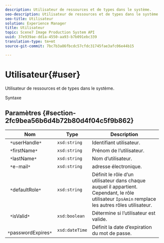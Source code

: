 ```yaml
---
description: Utilisateur de ressources et de types dans le système.
seo-description: Utilisateur de ressources et de types dans le système.
seo-title: Utilisateur
solution: Experience Manager
title: Utilisateur
topic: Scene7 Image Production System API
uuid: 37e939ae-dd1a-4550-aa93-b7b091ebc339
translation-type: tm+mt
source-git-commit: 7bc7b3a86fbcdc57cfdc31745fae3afc06e44b15

---
```



# Utilisateur{#user}

Utilisateur de ressources et de types dans le système.

Syntaxe

## Paramètres {#section-2fc9bea56b6d4b72b80d4f04c5f9b862}

| Nom | Type | Description |
|---|---|---|
| ` *`userHandle`*` | `xsd:string` | Identifiant utilisateur. |
| ` *`firstName`*` | `xsd:string` | Prénom de l’utilisateur. |
| ` *`lastName`*` | `xsd:string` | Nom d’utilisateur. |
| ` *`e-mail`*` | `xsd:string` | adresse électronique. |
| ` *`defaultRole`*` | `xsd:string` | Définit le rôle d’un utilisateur dans chaque auquel il appartient. Cependant, le rôle utilisateur `IpsAmin` remplace les autres rôles utilisateur. |
| ` *`isValid`*` | `xsd:boolean` | Détermine si l’utilisateur est valide. |
| ` *`passwordExpires`*` | `xsd:dateTime` | Définit la date d’expiration du mot de passe. |

